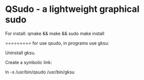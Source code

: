 QSudo - a lightweight graphical sudo
==================================================
For install:
qmake && make && sudo make install

=========
for use qsudo, in programs use gksu:

Uninstall gksu.

Create a symbolic link:

ln -s /usr/bin/qsudo /usr/bin/gksu
